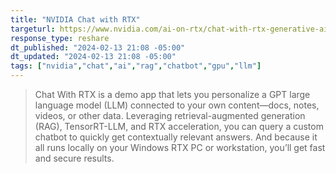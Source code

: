 ```yaml
---
title: "NVIDIA Chat with RTX"
targeturl: https://www.nvidia.com/ai-on-rtx/chat-with-rtx-generative-ai/
response_type: reshare
dt_published: "2024-02-13 21:08 -05:00"
dt_updated: "2024-02-13 21:08 -05:00"
tags: ["nvidia","chat","ai","rag","chatbot","gpu","llm"]
---
```


> Chat With RTX is a demo app that lets you personalize a GPT large language model (LLM) connected to your own content—docs, notes, videos, or other data. Leveraging retrieval-augmented generation (RAG), TensorRT-LLM, and RTX acceleration, you can query a custom chatbot to quickly get contextually relevant answers. And because it all runs locally on your Windows RTX PC or workstation, you’ll get fast and secure results.

